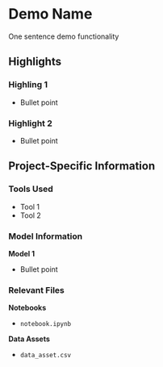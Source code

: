 # Demo Name
One sentence demo functionality

## Highlights
### Highling 1

- Bullet point

### Highlight 2

- Bullet point

## Project-Specific Information
### Tools Used

- Tool 1
- Tool 2

### Model Information

**Model 1**

- Bullet point

### Relevant Files

**Notebooks**

- `notebook.ipynb`

**Data Assets**

- `data_asset.csv`
